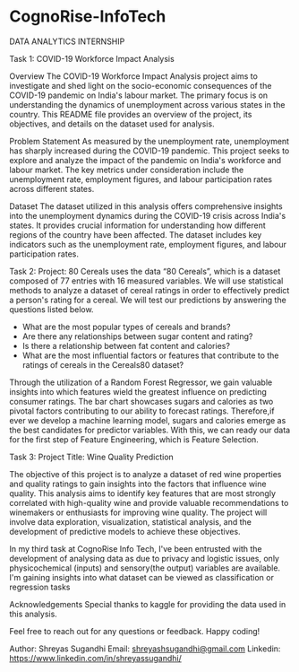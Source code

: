 # CognoRise-InfoTech
DATA ANALYTICS INTERNSHIP

Task 1: COVID-19 Workforce Impact Analysis

Overview
The COVID-19 Workforce Impact Analysis project aims to investigate and shed light on the socio-economic consequences of the COVID-19 pandemic on India's labour market. The primary focus is on understanding the dynamics of unemployment across various states in the country. This README file provides an overview of the project, its objectives, and details on the dataset used for analysis.

Problem Statement
As measured by the unemployment rate, unemployment has sharply increased during the COVID-19 pandemic. This project seeks to explore and analyze the impact of the pandemic on India's workforce and labour market. The key metrics under consideration include the unemployment rate, employment figures, and labour participation rates across different states.

Dataset
The dataset utilized in this analysis offers comprehensive insights into the unemployment dynamics during the COVID-19 crisis across India's states. It provides crucial information for understanding how different regions of the country have been affected. The dataset includes key indicators such as the unemployment rate, employment figures, and labour participation rates.

Task 2: 
Project: 80 Cereals uses the data “80 Cereals”, which is a dataset composed of 77 entries with 16 measured variables. We will use statistical methods to analyze a dataset of cereal ratings in order to effectively predict a person's rating for a cereal. We will test our predictions by answering the questions listed below.
* What are the most popular types of cereals and brands?
* Are there any relationships between sugar content and rating?
* Is there a relationship between fat content and calories?
* What are the most influential factors or features that contribute to the ratings of cereals in the Cereals80 dataset?

Through the utilization of a Random Forest Regressor, we gain valuable insights into which features wield the greatest influence on predicting consumer ratings. The bar chart showcases sugars and calories as two pivotal factors contributing to our ability to forecast ratings. Therefore,if ever we develop a machine learning model, sugars and calories emerge as the best candidates for predictor variables. With this, we can ready our data for the first step of Feature Engineering, which is Feature Selection.

Task 3:
Project Title: Wine Quality Prediction

The objective of this project is to analyze a dataset of red wine properties and quality ratings to gain insights into the factors that influence wine quality. This analysis aims to identify key features that are most strongly correlated with high-quality wine and provide valuable recommendations to winemakers or enthusiasts for improving wine quality. The project will involve data exploration, visualization, statistical analysis, and the development of predictive models to achieve these objectives.

In my third task at CognoRise Info Tech, I've been entrusted with the development of analysing data as due to privacy and logistic issues, only physicochemical (inputs) and sensory(the output) variables are available.
I'm gaining insights into what dataset can be viewed as classification or regression tasks

Acknowledgements
Special thanks to kaggle for providing the data used in this analysis.

Feel free to reach out for any questions or feedback. Happy coding!

Author: Shreyas Sugandhi
Email: shreyashsugandhi@gmail.com
Linkedin: https://www.linkedin.com/in/shreyassugandhi/
